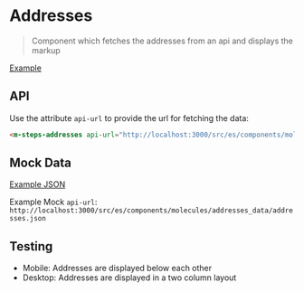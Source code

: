 # Addresses

> Component which fetches the addresses from an api and displays the markup

[Example](../../pages/Addresses.html)

## API

Use the attribute `api-url` to provide the url for fetching the data:

```html
<m-steps-addresses api-url="http://localhost:3000/src/es/components/molecules/addresses_data/addresses.json"></m-steps-addresses>
```

## Mock Data

[Example JSON](./_data/addresses.json)

Example Mock `api-url`: `http://localhost:3000/src/es/components/molecules/addresses_data/addresses.json`

## Testing

- Mobile: Addresses are displayed below each other
- Desktop: Addresses are displayed in a two column layout